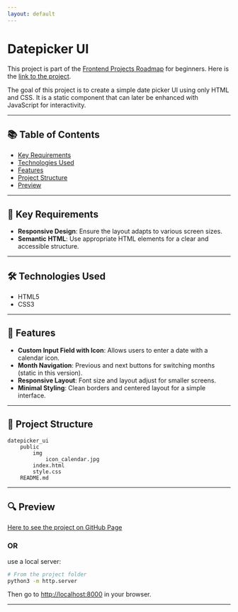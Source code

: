 ```yaml
---
layout: default
---
```

# Datepicker UI

This project is part of the [Frontend Projects Roadmap](https://roadmap.sh/frontend/projects) for beginners. 
Here is the [link to the project](https://roadmap.sh/projects/datepicker-ui).

The goal of this project is to create a simple date picker UI using only HTML and CSS. 
It is a static component that can later be enhanced with JavaScript for interactivity.

---

## 📚 Table of Contents

- [Key Requirements](#key-requirements)
- [Technologies Used](#technologies-used)
- [Features](#features)
- [Project Structure](#project-structure)
- [Preview](#preview)

---

## 🔑 Key Requirements

- **Responsive Design**: Ensure the layout adapts to various screen sizes.
- **Semantic HTML**: Use appropriate HTML elements for a clear and accessible structure.

---

## 🛠️ Technologies Used

- HTML5
- CSS3

---

## 🚀 Features

- **Custom Input Field with Icon**: Allows users to enter a date with a calendar icon.
- **Month Navigation**: Previous and next buttons for switching months (static in this version).
- **Responsive Layout**: Font size and layout adjust for smaller screens.
- **Minimal Styling**: Clean borders and centered layout for a simple interface.

---

## 📁 Project Structure
<!-- START PROJECT STRUCTURE -->
```
datepicker_ui
	public
		img
			icon_calendar.jpg
		index.html
		style.css
	README.md

```
<!-- END PROJECT STRUCTURE -->

---

## 🔍 Preview

<!-- START LINK TO PREVIEW -->
[Here to see the project on GitHub Page](https://kizz4.github.io/practice/frontend_practice/beginner_projects/datepicker_ui/public)
<!-- END LINK TO PREVIEW -->

### OR

use a local server:

```bash
# From the project folder
python3 -m http.server
```

Then go to [http://localhost:8000](http://localhost:8000) in your browser.

---
